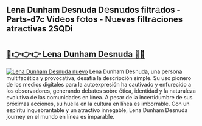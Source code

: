 ## Lena Dunham Desnuda D𝚎sn𝚞dos filtr𝚊dos - Parts-d7c Vid𝚎os f𝚘tos - N𝚞evas filtr𝚊ciones atr𝚊ctivas 2SQDi

# <h2><a href="http://mb4tutx.tromn.icu/?c=Lena+Dunham+Desnuda">🔗👉👉👉 Lena Dunham Desnuda 🔗🔗</a></h2>

[![Lena Dunham Desnuda nuevo](https://i.imgur.com/pEAQMta.gif)](http://mb4tutx.tromn.icu/?c=Lena+Dunham+Desnuda)
Lena Dunham Desnuda, una persona multifacética y provocativa, desafía la descripción simple. Su uso pionero de los medios digitales para la autoexpresión ha cautivado y enfurecido a los observadores, generando debates sobre ética, identidad y la naturaleza evolutiva de las comunidades en línea. A pesar de la incertidumbre de sus próximas acciones, su huella en la cultura en línea es imborrable. Con un espíritu inquebrantable y un atractivo innegable, Lena Dunham Desnuda journey en el mundo en línea es imparable.
